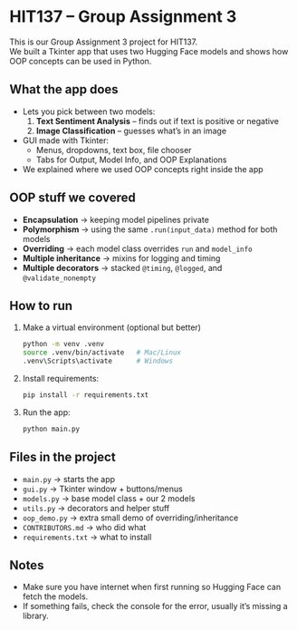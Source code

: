 # HIT137 – Group Assignment 3

This is our Group Assignment 3 project for HIT137.  
We built a Tkinter app that uses two Hugging Face models and shows how OOP concepts can be used in Python.

## What the app does
- Lets you pick between two models:
  1. **Text Sentiment Analysis** – finds out if text is positive or negative  
  2. **Image Classification** – guesses what’s in an image  
- GUI made with Tkinter:
  - Menus, dropdowns, text box, file chooser
  - Tabs for Output, Model Info, and OOP Explanations
- We explained where we used OOP concepts right inside the app

## OOP stuff we covered
- **Encapsulation** → keeping model pipelines private
- **Polymorphism** → using the same `.run(input_data)` method for both models
- **Overriding** → each model class overrides `run` and `model_info`
- **Multiple inheritance** → mixins for logging and timing
- **Multiple decorators** → stacked `@timing`, `@logged`, and `@validate_nonempty`

## How to run
1. Make a virtual environment (optional but better)
   ```bash
   python -m venv .venv
   source .venv/bin/activate   # Mac/Linux
   .venv\Scripts\activate      # Windows
   ```
2. Install requirements:
   ```bash
   pip install -r requirements.txt
   ```
3. Run the app:
   ```bash
   python main.py
   ```

## Files in the project
- `main.py` → starts the app
- `gui.py` → Tkinter window + buttons/menus
- `models.py` → base model class + our 2 models
- `utils.py` → decorators and helper stuff
- `oop_demo.py` → extra small demo of overriding/inheritance
- `CONTRIBUTORS.md` → who did what
- `requirements.txt` → what to install

## Notes
- Make sure you have internet when first running so Hugging Face can fetch the models.
- If something fails, check the console for the error, usually it’s missing a library.
